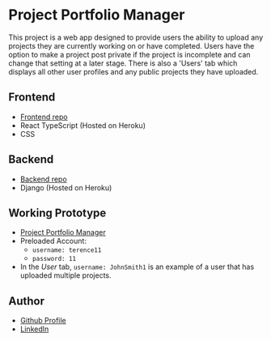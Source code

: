 # Project Portfolio Manager
This project is a web app designed to provide users the ability to upload any projects they are currently working on or have completed. Users have the option to make a project post private if the project is incomplete and can change that setting at a later stage. There is also a 'Users' tab which displays all other user profiles and any public projects they have uploaded.

## Frontend
- [Frontend repo](https://github.com/terry-h12/project-portfolio-frontend "Frontend")
- React TypeScript (Hosted on Heroku)
- CSS

## Backend
- [Backend repo](https://github.com/terry-h12/project-portfolio-backend "Backend")
- Django (Hosted on Heroku)

## Working Prototype
- [Project Portfolio Manager](https://project-portfolio-manager.herokuapp.com/login "App")
- Preloaded Account: 
  - `username: terence11` 
  - `password: 11`
- In the *User* tab, `username: JohnSmith1` is an example of a user that has uploaded multiple projects.

## Author
- [Github Profile](https://github.com/terry-h12 "terry-h12")
- [LinkedIn](https://www.linkedin.com/in/terence-huang-8742981b8/ "LinkedIn")
